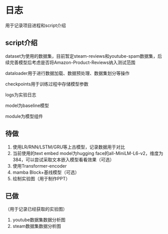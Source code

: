 # 日志
用于记录项目进程和script介绍

## script介绍
dataset为使用的数据集，目前暂定steam-reviews和youtube-spam数据集，后续完善模型后考虑是否将Amazon-Product-Reviews纳入测试范围

dataloader用于进行数据加载、数据预处理、数据集划分等操作

checkpoints用于训练过程中存储模型参数

logs为实验日志

model为baseline模型

module为模型组件

## 待做
1. 使用LR/RNN/LSTM/GRU等上古模型，记录数据用于对比
2. 当前使用的text embed model为hugging face的all-MiniLM-L6-v2，维度为384，可以尝试采取文本嵌入模型看看效果（可选）
3. 使用Transformer-encoder
4. mamba Block+基线模型（可选）
5. 绘制实验图（用于制作PPT）

## 已做
（用于记录已经获取的实验图）
1. youtube数据集数据分析图
2. steam数据集数据分析图


